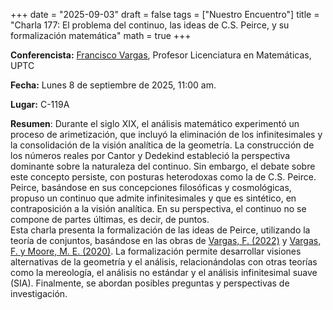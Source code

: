 +++
date  = "2025-09-03"
draft = false
tags  = ["Nuestro Encuentro"]
title = "Charla 177: El problema del continuo, las ideas de C.S. Peirce, y su formalización matemática"
math  = true
+++

**Conferencista:** [Francisco Vargas](https://www.researchgate.net/profile/Francisco-Vargas-31), Profesor Licenciatura en Matemáticas, UPTC

**Fecha:** Lunes 8 de septiembre de 2025, 11:00 am.

**Lugar:** C-119A

**Resumen**: Durante el siglo XIX, el análisis matemático experimentó un proceso de arimetización, que incluyó la eliminación de los infinitesimales y la consolidación de la visión analítica de la geometría. La construcción de los números reales por Cantor y Dedekind estableció la perspectiva dominante sobre la naturaleza del continuo. Sin embargo, el debate sobre este concepto persiste, con posturas heterodoxas como la de C.S. Peirce. Peirce, basándose en sus concepciones filosóficas y cosmológicas, propuso un continuo que admite infinitesimales y que es sintético, en contraposición a la visión analítica. En su perspectiva, el continuo no se compone de partes últimas, es decir, de puntos.<br> Esta charla presenta la formalización de las ideas de Peirce, utilizando la teoría de conjuntos, basándose en las obras de [Vargas, F. (2022)](https://doi.org/10.1515/9783110717631-002) y [Vargas, F. y Moore, M. E. (2020)](https://doi.org/10.1093/oso/9780198809647.003.0014). La formalización permite desarrollar visiones alternativas de la geometría y el análisis, relacionándolas con otras teorías como la mereología, el análisis no estándar y el análisis infinitesimal suave (SIA). Finalmente, se abordan posibles preguntas y perspectivas de investigación.

<!--
<iframe width="560" height="315" src="https://www.youtube.com/watch?v=AOUBVVf38ZE" title="YouTube video player" frameborder="0" allow="accelerometer; autoplay; clipboard-write; encrypted-media; gyroscope; picture-in-picture; web-share" allowfullscreen></iframe>
-->
